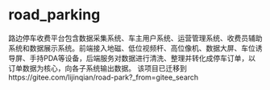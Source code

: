 # road_parking
路边停车收费平台包含数据采集系统、车主用户系统、运营管理系统、收费员辅助系统和数据展示系统。前端接入地磁、低位视频杆、高位像机、数据大屏、车位诱导屏、手持PDA等设备，后端服务对数据进行清洗、整理并转化成停车订单，以订单数据为核心，向各子系统输出数据。
该项目已迁移到https://gitee.com/lijinqian/road-park?_from=gitee_search

